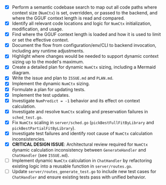 - [x] Perform a semantic codebase search to map out all code paths where context size (`NumCtx`) is set, overridden, or passed to the backend, and where the GGUF context length is read and compared.
- [x] Identify all relevant code locations and logic for `NumCtx` initialization, modification, and usage.
- [x] Find where the GGUF context length is loaded and how it is used to limit or set the effective context.
- [x] Document the flow from configuration/env/CLI to backend invocation, including any runtime adjustments.
- [x] Highlight where changes would be needed to support dynamic context sizing up to the model's maximum.
- [x] Create a detailed plan for dynamic `NumCtx` sizing, including a Mermaid diagram.
- [x] Write the issue and plan to `ISSUE.md` and `PLAN.md`.
- [x] Implement the dynamic `NumCtx` sizing.
- [x] Formulate a plan for updating tests.
- [x] Implement the test updates.
- [x] Investigate `NumPredict = -1` behavior and its effect on context calculation.
- [x] Investigate and resolve `NumCtx` scaling and preservation failures in `sched_test.go`.
- [x] Fix `NumCtx` scaling in `server/sched.go` (`pickBestFullFitByLibrary` and `pickBestPartialFitByLibrary`).
- [x] Investigate test failures and identify root cause of `NumCtx` calculation inconsistencies.
- [x] **CRITICAL DESIGN ISSUE**: Architectural review required for `NumCtx` dynamic calculation inconsistency between `GenerateHandler` and `ChatHandler` (see `ISSUE.md`).
- [ ] Implement dynamic `NumCtx` calculation in `ChatHandler` by refactoring existing logic into a reusable function in `server/routes.go`.
- [ ] Update `server/routes_generate_test.go` to include new test cases for `ChatHandler` and ensure existing tests pass with unified behavior.